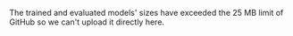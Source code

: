 The trained and evaluated models' sizes have exceeded the 25 MB limit of GitHub so we can't upload it directly here.
